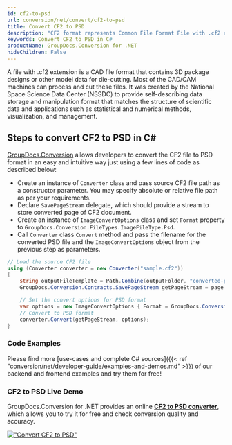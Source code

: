 ```yaml
---
id: cf2-to-psd
url: conversion/net/convert/cf2-to-psd
title: Convert CF2 to PSD
description: "CF2 format represents Common File Format File with .cf2 extension. Learn how to convert CF2 to PSD file programmatically in C# language using GroupDocs.Conversion for .NET library."
keywords: Convert CF2 to PSD in C#
productName: GroupDocs.Conversion for .NET
hideChildren: False
---
```


A file with .cf2 extension is a CAD file format that contains 3D package designs or other model data for die-cutting. Most of the CAD/CAM machines can process and cut these files. It was created by the National Space Science Data Center (NSSDC) to provide self-describing data storage and manipulation format that matches the structure of scientific data and applications such as statistical and numerical methods, visualization, and management. 

## Steps to convert CF2 to PSD in C#

[GroupDocs.Conversion](https://products.groupdocs.com/conversion/net) allows developers to convert the CF2 file to PSD format in an easy and intuitive way just using a few lines of code as described below:

* Create an instance of `Converter` class and pass source CF2 file path as a constructor parameter. You may specify absolute or relative file path as per your requirements. 
* Declare `SavePageStream` delegate, which should provide a stream to store converted page of CF2 document.
* Create an instance of `ImageConvertOptions` class and set `Format` property to `GroupDocs.Conversion.FileTypes.ImageFileType.Psd`.
* Call `Converter` class `Convert` method and pass the filename for the converted PSD file and the `ImageConvertOptions` object from the previous step as parameters.

```csharp
// Load the source CF2 file
using (Converter converter = new Converter("sample.cf2"))
{
    string outputFileTemplate = Path.Combine(outputFolder, "converted-page-{0}.psd");
    GroupDocs.Conversion.Contracts.SavePageStream getPageStream = page => new FileStream(string.Format(outputFileTemplate, page), FileMode.Create);

    // Set the convert options for PSD format
    var options = new ImageConvertOptions { Format = GroupDocs.Conversion.FileTypes.ImageFileType.Psd };   
    // Convert to PSD format
    converter.Convert(getPageStream, options);
}
```

### Code Examples

Please find more [use-cases and complete C# sources]({{< ref "conversion/net/developer-guide/examples-and-demos.md" >}}) of our backend and frontend examples and try them for free!

### CF2 to PSD Live Demo

GroupDocs.Conversion for .NET provides an online [**CF2 to PSD converter**](https://products.groupdocs.app/conversion/cf2-to-psd), which allows you to try it for free and check conversion quality and accuracy.

[!["Convert CF2 to PSD"](conversion/net/images/convert-to-psd/convert-cf2-to-psd.png)](https://products.groupdocs.app/conversion/cf2-to-psd)